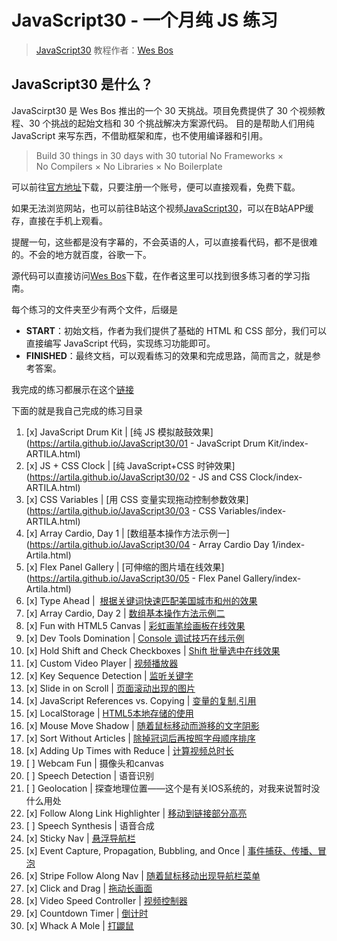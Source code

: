 # JavaScript30 - 一个月纯 JS 练习

> [JavaScript30](https://javascript30.com) 教程作者：[Wes Bos](https://github.com/wesbos)    

## JavaScript30 是什么？

JavaScirpt30 是 Wes Bos 推出的一个 30 天挑战。项目免费提供了 30 个视频教程、30 个挑战的起始文档和 30 个挑战解决方案源代码。
目的是帮助人们用纯 JavaScript 来写东西，不借助框架和库，也不使用编译器和引用。

> Build 30 things in 30 days with 30  tutorial
> No Frameworks × No Compilers × No Libraries × No Boilerplate

可以前往[官方地址](https://javascript30.com)下载，只要注册一个账号，便可以直接观看，免费下载。

如果无法浏览网站，也可以前往B站这个视频[JavaScript30](http://www.bilibili.com/video/av8481988/)，可以在B站APP缓存，直接在手机上观看。

提醒一句，这些都是没有字幕的，不会英语的人，可以直接看代码，都不是很难的。不会的地方就百度，谷歌一下。


源代码可以直接访问[Wes Bos](https://github.com/wesbos/JavaScript30)下载，在作者这里可以找到很多练习者的学习指南。

每个练习的文件夹至少有两个文件，后缀是

- **START**：初始文档，作者为我们提供了基础的 HTML 和 CSS 部分，我们可以直接编写 JavaScript 代码，实现练习功能即可。
- **FINISHED**：最终文档，可以观看练习的效果和完成思路，简而言之，就是参考答案。

我完成的练习都展示在这个[链接](https://artila.github.io/JavaScript30)

下面的就是我自己完成的练习目录

1. [x] JavaScript Drum Kit |  [纯 JS 模拟敲鼓效果](https://artila.github.io/JavaScript30/01 - JavaScript Drum Kit/index-ARTILA.html)
2. [x] JS + CSS Clock |  [纯 JavaScript+CSS 时钟效果](https://artila.github.io/JavaScript30/02 - JS and CSS Clock/index-ARTILA.html)
3. [x] CSS Variables |  [用 CSS 变量实现拖动控制参数效果](https://artila.github.io/JavaScript30/03 - CSS Variables/index-ARTILA.html)
4. [x] Array Cardio, Day 1 | [数组基本操作方法示例一](https://artila.github.io/JavaScript30/04 - Array Cardio Day 1/index-Artila.html)
5. [x] Flex Panel Gallery | [可伸缩的图片墙在线效果](https://artila.github.io/JavaScript30/05 - Flex Panel Gallery/index-Artila.html)
6. [x] Type Ahead |  [根据关键词快速匹配美国城市和州的效果](https://artila.github.io/JavaScript30/)
7. [x] Array Cardio, Day 2 | [数组基本操作方法示例二](https://artila.github.io/JavaScript30/)
8. [x] Fun with HTML5 Canvas | [彩虹画笔绘画板在线效果](https://artila.github.io/JavaScript30/) 
9. [x] Dev Tools Domination | [Console 调试技巧在线示例](https://artila.github.io/JavaScript30/)
10. [x] Hold Shift and Check Checkboxes | [Shift 批量选中在线效果](https://artila.github.io/JavaScript30/)
11. [x] Custom Video Player | [视频播放器](https://artila.github.io/JavaScript30/)
12. [x] Key Sequence Detection | [监听关键字](https://artila.github.io/JavaScript30/)
13. [x] Slide in on Scroll | [页面滚动出现的图片](https://artila.github.io/JavaScript30/)
14. [x] JavaScript References vs. Copying | [变量的复制,引用](https://artila.github.io/JavaScript30/)
15. [x] LocalStorage | [HTML5本地存储的使用](https://artila.github.io/JavaScript30/)
16. [x] Mouse Move Shadow | [随着鼠标移动而游移的文字阴影](https://artila.github.io/JavaScript30/)
17. [x] Sort Without Articles | [除掉冠词后再按照字母顺序排序](https://artila.github.io/JavaScript30/)
18. [x] Adding Up Times with Reduce | [计算视频总时长](https://artila.github.io/JavaScript30/)
19. [ ] Webcam Fun | 摄像头和canvas
20. [ ] Speech Detection | 语音识别
21. [ ] Geolocation | 探查地理位置——这个是有关IOS系统的，对我来说暂时没什么用处
22. [x] Follow Along Link Highlighter | [移动到链接部分高亮](https://artila.github.io/JavaScript30/)
23. [ ] Speech Synthesis | 语音合成
24. [x] Sticky Nav | [悬浮导航栏](https://artila.github.io/JavaScript30/)
25. [x] Event Capture, Propagation, Bubbling, and Once | [事件捕获、传播、冒泡](https://artila.github.io/JavaScript30/)
26. [x] Stripe Follow Along Nav | [随着鼠标移动出现导航栏菜单](https://artila.github.io/JavaScript30/)
27. [x] Click and Drag | [拖动长画面](https://artila.github.io/JavaScript30/)
28. [x] Video Speed Controller | [视频控制器](https://artila.github.io/JavaScript30/)
29. [x] Countdown Timer | [倒计时](https://artila.github.io/JavaScript30/)
30. [x] Whack A Mole | [打鼹鼠](https://artila.github.io/JavaScript30/)
